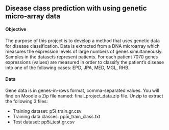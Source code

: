 ## Disease class prediction with using genetic micro-array data

#### Objective

The purpose of this project is to develop a method that uses genetic data for disease
classification. Data is extracted from a DNA microarray which
measures
the expression levels of large numbers of genes simultaneously.
Samples in the datasets represent patients. For each patient 7070 genes expressions
(values) are measured in order to classify the patient’s disease into one of the
following cases: EPD, JPA, MED, MGL, RHB.

#### Data

Gene data is in genes-in-rows format, comma-separated values. You will find on Moodle
a Zip file named: final_project_data.zip file. Unzip to extract the following 3 files:

* Training dataset: p5i_train.gr.csv
* Training data classes: pp5i_train_class.txt
* Test dataset: pp5i_test.gr.csv
